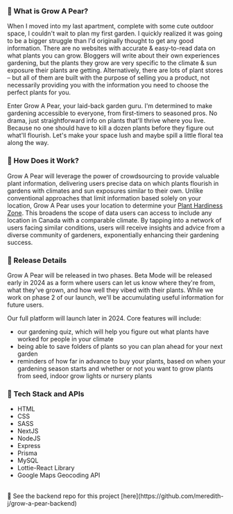 ### 🌱 What is Grow A Pear?

When I moved into my last apartment, complete with some cute outdoor space, I couldn't wait to plan my first garden. I quickly realized it was going to be a bigger struggle than I'd originally thought to get any good information. There are no websites with accurate & easy-to-read data on what plants you can grow. Bloggers will write about their own experiences gardening, but the plants they grow are very specific to the climate & sun exposure their plants are getting. Alternatively, there are lots of plant stores – but all of them are built with the purpose of selling you a product, not necessarily providing you with the information you need to choose the perfect plants for you.

Enter Grow A Pear, your laid-back garden guru. I'm determined to make gardening accessible to everyone, from first-timers to seasoned pros. No drama, just straightforward info on plants that'll thrive where you live. Because no one should have to kill a dozen plants before they figure out what'll flourish. Let's make your space lush and maybe spill a little floral tea along the way.

### 🌱 How Does it Work?

Grow A Pear will leverage the power of crowdsourcing to provide valuable plant information, delivering users precise data on which plants flourish in gardens with climates and sun exposures similar to their own. Unlike conventional approaches that limit information based solely on your location, Grow A Pear uses your location to determine your [Plant Hardiness Zone](http://www.planthardiness.gc.ca/?m=1&lang=en). This broadens the scope of data users can access to include any location in Canada with a comparable climate. By tapping into a network of users facing similar conditions, users will receive insights and advice from a diverse community of gardeners, exponentially enhancing their gardening success.

### 🌱 Release Details

Grow A Pear will be released in two phases. Beta Mode will be released early in 2024 as a form where users can let us know where they're from, what they've grown, and how well they vibed with their plants. While we work on phase 2 of our launch, we'll be accumulating useful information for future users.

Our full platform will launch later in 2024. Core features will include:
- our gardening quiz, which will help you figure out what plants have worked for people in your climate
- being able to save folders of plants so you can plan ahead for your next garden
- reminders of how far in advance to buy your plants, based on when your gardening season starts and whether or not you want to grow plants from seed, indoor grow lights or nursery plants

### 🌱 Tech Stack and APIs

- HTML
- CSS
- SASS
- NextJS
- NodeJS
- Express
- Prisma
- MySQL
- Lottie-React Library
- Google Maps Geocoding API
<br>
🌱 See the backend repo for this project [here](https://github.com/meredith-j/grow-a-pear-backend)